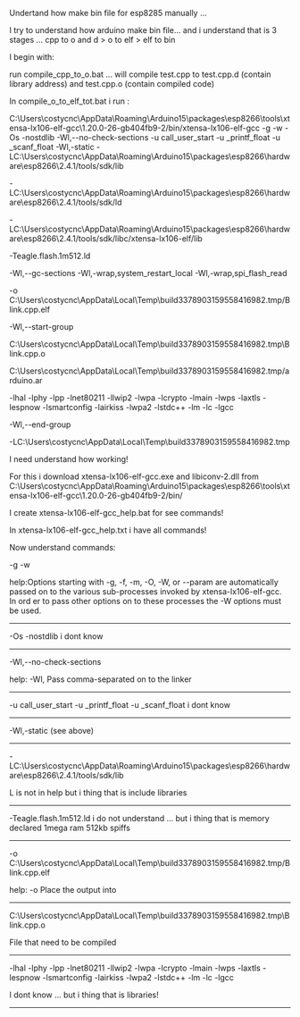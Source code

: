 Undertand how make bin file for esp8285 manually ... 

I try to understand how arduino make bin file... and i understand that is 3 stages ... cpp to o and d > o to elf > elf to bin

I begin with:

run compile_cpp_to_o.bat ... will compile test.cpp to test.cpp.d (contain library address) and test.cpp.o  (contain compiled code)

In compile_o_to_elf_tot.bat i run :

C:\Users\costycnc\AppData\Roaming\Arduino15\packages\esp8266\tools\xtensa-lx106-elf-gcc\1.20.0-26-gb404fb9-2/bin/xtensa-lx106-elf-gcc 
-g -w 
-Os -nostdlib 
-Wl,--no-check-sections 
-u call_user_start 
-u _printf_float 
-u _scanf_float 
-Wl,-static 
-LC:\Users\costycnc\AppData\Roaming\Arduino15\packages\esp8266\hardware\esp8266\2.4.1/tools/sdk/lib 

-LC:\Users\costycnc\AppData\Roaming\Arduino15\packages\esp8266\hardware\esp8266\2.4.1/tools/sdk/ld 

-LC:\Users\costycnc\AppData\Roaming\Arduino15\packages\esp8266\hardware\esp8266\2.4.1/tools/sdk/libc/xtensa-lx106-elf/lib 

-Teagle.flash.1m512.ld 

-Wl,--gc-sections 
-Wl,-wrap,system_restart_local 
-Wl,-wrap,spi_flash_read 

-o C:\Users\costycnc\AppData\Local\Temp\build3378903159558416982.tmp/Blink.cpp.elf 

-Wl,--start-group

 C:\Users\costycnc\AppData\Local\Temp\build3378903159558416982.tmp\Blink.cpp.o 

C:\Users\costycnc\AppData\Local\Temp\build3378903159558416982.tmp/arduino.ar 

-lhal -lphy -lpp -lnet80211 -llwip2 -lwpa -lcrypto -lmain -lwps -laxtls -lespnow -lsmartconfig -lairkiss -lwpa2 -lstdc++ -lm -lc -lgcc 

-Wl,--end-group 

-LC:\Users\costycnc\AppData\Local\Temp\build3378903159558416982.tmp

I need understand how working!

For this i download xtensa-lx106-elf-gcc.exe and libiconv-2.dll from C:\Users\costycnc\AppData\Roaming\Arduino15\packages\esp8266\tools\xtensa-lx106-elf-gcc\1.20.0-26-gb404fb9-2/bin/

I create xtensa-lx106-elf-gcc_help.bat for see commands!

In xtensa-lx106-elf-gcc_help.txt i have all commands!

Now understand commands:

 -g -w

help:Options starting with -g, -f, -m, -O, -W, or --param are automatically
 passed on to the various sub-processes invoked by xtensa-lx106-elf-gcc.  In ord
er to pass
 other options on to these processes the -W<letter> options must be used.

-------------------------------------------------------

-Os -nostdlib i dont know

-----------------------------------------------------
-Wl,--no-check-sections  

help: 
  -Wl,<options>  Pass comma-separated <options> on to the linker

----------------------------------------------------------

-u call_user_start -u _printf_float -u _scanf_float i dont know

----------------------------------------------------------------

-Wl,-static (see above)

----------------------------------------------------------------

-LC:\Users\costycnc\AppData\Roaming\Arduino15\packages\esp8266\hardware\esp8266\2.4.1/tools/sdk/lib

L is not in help but i thing that is include libraries
 
----------------------------------------------------------------

-Teagle.flash.1m512.ld i do not understand ... but i thing that is memory declared 1mega ram 512kb spiffs

----------------------------------------------------------------

-o C:\Users\costycnc\AppData\Local\Temp\build3378903159558416982.tmp/Blink.cpp.elf 

help: -o <file>   Place the output into <file>

----------------------------------------------------------------

 C:\Users\costycnc\AppData\Local\Temp\build3378903159558416982.tmp\Blink.cpp.o 

File that need to be compiled

----------------------------------------------------------------

-lhal -lphy -lpp -lnet80211 -llwip2 -lwpa -lcrypto -lmain -lwps -laxtls -lespnow -lsmartconfig -lairkiss -lwpa2 -lstdc++ -lm -lc -lgcc

I dont know ... but i thing that is libraries!

---------------------------------------------------------------

